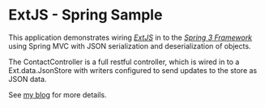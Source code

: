 # ExtJS - Spring Sample

This application demonstrates wiring [*ExtJS*](http://www.sencha.com/products/js/)
in to the [*Spring 3 Framework*](http://springsource.org) using Spring MVC with
JSON serialization and deserialization of objects.

The ContactController is a full restful controller, which is wired in to a Ext.data.JsonStore
with writers configured to send updates to the store as JSON data.

See [my blog](http://www.sporcic.org/2010/11/more-extjs-and-spring/) for more details.